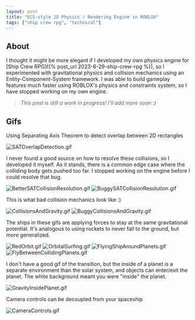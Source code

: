 ```yaml
---
layout: post
title: "ECS-style 2D Physics / Rendering Engine in ROBLOX"
tags: ["ship crew rpg", "technical"]
---
```


## About

I thought it might be more elegant if I developed my own physics engine for [Ship Crew RPG]({% post_url 2023-6-29-ship-crew-rpg %}), so I experimented with gravitational physics and collision mechanics using an Entity-Component-System framework. I was able to build gameplay features much faster using ROBLOX's physics and constraints system, so I have stopped working on my own engine. 

> _This post is still a work in progress! I'll add more soon :)_

## Gifs

Using Separating Axis Theorem to detect overlap between 2D rectangles

![SATOverlapDetection.gif](https://drive.google.com/uc?id=13Qm86_EdjqT5HnuUXP4iKBflJRewZZS8&export=download)

I never found a good source on how to resolve these collisions, so I developed it myself. As it stands, there is a common edge case where the colliding body gets pushed too far. I stopped working on the engine before I could resolve that bug.

![BetterSATCollisionResolution.gif](https://drive.google.com/uc?id=1vGuZ4VRhFGYcKtnEcmW2AoNmieqcIsD5&export=download)
![BuggySATCollisionResolution.gif](https://drive.google.com/uc?id=1H6KUj0dww7kqlRIrjx7YEuLWfDyVV8mQ&export=download)

This is what bad collision mechanics look like :)

![CollisionsAndGravity.gif](https://drive.google.com/uc?id=1odEvqUhK58ksvWFtdRcK4mER5_TJX0aV&export=download)
![BuggyCollisionsAndGravity.gif](https://drive.google.com/uc?id=1AYMZiF9DuihqKxWh3XcEHzYfX_1Ap2NF&export=download)


The ships in these gifs are applying forces to stay at the same gravitational potential. It's analogous to using rockets to never fall to the ground, but more generalized.

![RedOrbit.gif](https://drive.google.com/uc?id=13xvpHDxZ-yRQPHQMF1DmwA6b-gIclKpj&export=download)
![OrbitalSurfing.gif](https://drive.google.com/uc?id=1nyOEOW1k8hX8_G_4VPsNzIjZNqP4_ntd&export=download)
![FlyingShipAroundPlanets.gif](https://drive.google.com/uc?id=1sUO7xc8nNUKbo_P9Y8rSJi4ES_PsWSnN&export=download)
![FlyBetweenCollidingPlanets.gif](https://drive.google.com/uc?id=17XZtU35i1i5aVw1hssILzBGb7nVi4iWM&export=download)

I don't have a good gif of the transition, but the inside of a planet is a separate environment than the solar system, and objects can enter/exit the planet. The white background meant you were "inside" the planet.

![GravityInsidePlanet.gif](https://drive.google.com/uc?id=1FDJcdC9JBt7mC_Fqv0ZkDd58MdTZBseF&export=download)

Camera controls can be decoupled from your spaceship

![CameraControls.gif](https://drive.google.com/uc?id=1fR9KH6bteAqNdxJQnYle42JvshLjYo2I&export=download)

